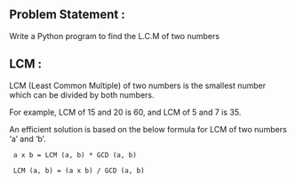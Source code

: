 ## Problem Statement :
Write a Python program to find the L.C.M of two numbers

## LCM :
LCM (Least Common Multiple) of two numbers is the smallest number which can be divided by both numbers. 

For example, LCM of 15 and 20 is 60, and LCM of 5 and 7 is 35.

An efficient solution is based on the below formula for LCM of two numbers ‘a’ and ‘b’. 

     a x b = LCM (a, b) * GCD (a, b)

     LCM (a, b) = (a x b) / GCD (a, b)

